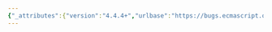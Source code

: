 ```yaml
---
{"_attributes":{"version":"4.4.4+","urlbase":"https://bugs.ecmascript.org/","maintainer":"dherman@mozilla.com"},"bug":{"bug_id":3823,"creation_ts":"2015-02-11 16:53:00 -0800","short_desc":"chapter 8: misc editorial","delta_ts":"2015-02-12 12:17:37 -0800","product":"Draft for 6th Edition","component":"editorial issue","version":"Rev 32: February 2, 2015 Draft","rep_platform":"All","op_sys":"All","bug_status":"RESOLVED","resolution":"FIXED","priority":"Normal","bug_severity":"normal","everconfirmed":true,"reporter":{"uid":"jmdyck","name":"Michael Dyck"},"assigned_to":{"uid":"allen","name":"Allen Wirfs-Brock"},"long_desc":[{"commentid":12314,"comment_count":0,"who":{"uid":"jmdyck","name":"Michael Dyck"},"bug_when":"2015-02-11 16:53:03 -0800","thetext":"----------------------------------------\nIn 8.1.1.4.7 \"DeleteBinding (N)\":\n\n{1}\n8.1.1.4.7 / step 5.c.i:\nLet /varNames/ be /envRec/.[[VarNames]] List.\n\n    Delete \"List\".\n\n----------------------------------------\nIn 8.1.1.5.1 \"GetBindingValue(N,S)\":\n\n{2}\n8.1.1.5.1 / step 3.a:\nAssert: /M/ and /N2/ are the indirection values provided when this binding for\n/N/ was created.\n\n    This is a misuse of Assert.\n    Change to \"Let /M/ and /N2/ be the indirection...\"\n\n----------------------------------------\nIn 8.1.2.5 \"NewGlobalEnvironment ( G ) Abstract Operation\":\n\n{3}\n8.1.2.5 / step 3:\nSet /objRec/'s /unscopables/ to an empty List.\n\n    'unscopables' isn't a component of object environment record any more.\n    Delete the step.\n\n----------------------------------------\nIn 8.2.2 \"CreateIntrinsics ( realmRec ) Abstract Operation\":\n\n{4}\n8.2.2 / step 5:\nLet /throwerSteps/ be the algorithm steps of the %ThrowTypeError% function\n(9.2.8.1).\n\n    It's slightly incongruous to refer to the steps of a function\n    that hasn't been created yet.\n    Of course, the algorithm exists, even though the function doesn't.\n    Maybe change \"of\" to \"specified for\".\n\n{5}\n8.2.2 / step 9:\nLet /funcProto/ be the CreateBuiltinFunction(/realmRec/, /noSteps/, /objProto/).\n\n    Delete extraneous \"the\"\n\n----------------------------------------\nIn 8.2.3 \"SetRealmGlobalObj ( realmRec, globalObj ) Abstract Operation\":\n\n{6+7}\n8.2.3 / step 3 + 4:\nSet /realmRec/.[[globalThis]] to /newGlobal/.\nLet /newGlobalEnv/ be NewGlobalEnvironment(/newGlobal/).\n\n    'newGlobal' isn't defined. s|newGlobal|globalObj|\n\n----------------------------------------\nIn 8.4.1 \"EnqueueJob ( queueName, job, arguments) Abstract Operation\":\n\n{8}\n8.4.1 / step 7:\nPerform any implementation or host environment defined processing of /pending/.\nThis may including modify the [[HostDefined]] field ...\n\n    s|including modify|include modifying|\n\n----------------------------------------\nIn 8.5 \"Initialization\":\n\n{9}\n8.5 / header:\n\n    Add \"()\" to indicate no parameters.\n\n{10+11}\n8.5 / step 8.a.ii, 8.b.i:\nEnqueueJob(\"ScriptJobs\", ScriptEvaluationJob, <</sourceCodeId/>>).\nEnqueueJob(\"ScriptJobs\", ModuleEvaluationJob, <</sourceCodeId/ >>).\n\n    For consistency with other invocations, insert \"Perform\" before \"EnqueueJob\"\n\n----------------------------------------\nIn 8.5.1 \"InitializeFirstRealm ( realm ) Abstract Operation\":\n\n{12}\n8.5.1 / step 3:\nPerform SetRealmGlobalObject(/realm/, /global/).\n\n    s|Object|Obj|\n    (or change the name of the abstract operation)\n\nXXXXXXXXXXXXXXXXXXXXXXXXXXXXXXXXXXXXXXXXXXXXXXXXXXXXXXXXXXXXXXXXXXXXXXXXXXXXXXXX"},{"commentid":12350,"comment_count":1,"who":{"uid":"allen","name":"Allen Wirfs-Brock"},"bug_when":"2015-02-11 19:27:24 -0800","thetext":"fixed in rev33 editor's draft"},{"commentid":12418,"comment_count":2,"who":{"uid":"allen","name":"Allen Wirfs-Brock"},"bug_when":"2015-02-12 12:17:37 -0800","thetext":"fixed in rev33"}]}}
---
```

